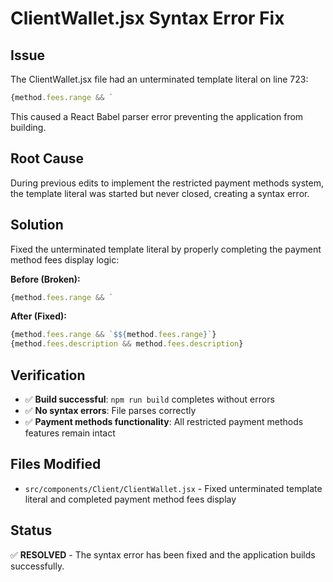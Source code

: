 # ClientWallet.jsx Syntax Error Fix

## Issue
The ClientWallet.jsx file had an unterminated template literal on line 723:

```javascript
{method.fees.range && `
```

This caused a React Babel parser error preventing the application from building.

## Root Cause
During previous edits to implement the restricted payment methods system, the template literal was started but never closed, creating a syntax error.

## Solution
Fixed the unterminated template literal by properly completing the payment method fees display logic:

**Before (Broken):**
```javascript
{method.fees.range && `
```

**After (Fixed):**
```javascript
{method.fees.range && `$${method.fees.range}`}
{method.fees.description && method.fees.description}
```

## Verification
- ✅ **Build successful**: `npm run build` completes without errors
- ✅ **No syntax errors**: File parses correctly
- ✅ **Payment methods functionality**: All restricted payment methods features remain intact

## Files Modified
- `src/components/Client/ClientWallet.jsx` - Fixed unterminated template literal and completed payment method fees display

## Status
✅ **RESOLVED** - The syntax error has been fixed and the application builds successfully. 